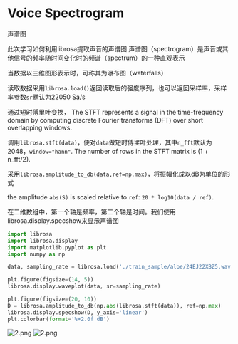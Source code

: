 # Voice Spectrogram
声谱图

此次学习如何利用librosa提取声音的声谱图
声谱图（spectrogram）是声音或其他信号的频率随时间变化时的频谱（spectrum）的一种直观表示

当数据以三维图形表示时，可称其为瀑布图（waterfalls）

读取数据采用`librosa.load()`返回读取后的强度序列，也可以返回采样率，采样率参数`sr`默认为22050 Sa/s

通过短时傅里叶变换，
The STFT represents a signal in the time-frequency domain by computing discrete Fourier transforms (DFT) over short overlapping windows.

调用`librosa.stft(data)`，便对`data`做短时傅里叶处理，其中`n_fft`默认为2048，`window="hann"`. The number of rows in the STFT matrix is (1 + n_fft/2).

采用`librosa.amplitude_to_db(data,ref=np.max)`，将振幅化成以dB为单位的形式

the amplitude ``abs(S)`` is scaled relative to ``ref``: ``20 * log10(data / ref)``.

在二维数组中，第一个轴是频率，第二个轴是时间。我们使用librosa.display.specshow来显示声谱图

```python
import librosa
import librosa.display
import matplotlib.pyplot as plt
import numpy as np

data, sampling_rate = librosa.load('./train_sample/aloe/24EJ22XBZ5.wav')

plt.figure(figsize=(14, 5))
librosa.display.waveplot(data, sr=sampling_rate)

plt.figure(figsize=(20, 10))
D = librosa.amplitude_to_db(np.abs(librosa.stft(data)), ref=np.max)
librosa.display.specshow(D, y_axis='linear')
plt.colorbar(format='%+2.0f dB')
```
![2.png](https://github.com/Cocytus-Leon/FoodVoiceRecognition_2/blob/main/1.png)
![2.png](https://github.com/Cocytus-Leon/FoodVoiceRecognition_2/blob/main/2.png)

